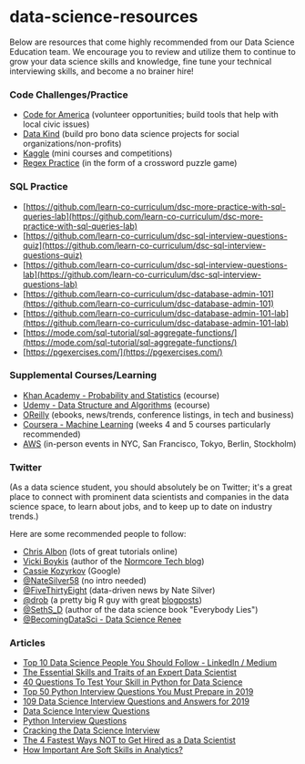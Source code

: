 # data-science-resources

Below are resources that come highly recommended from our Data Science Education team. We encourage you to review and utilize them to continue to grow your data science skills and knowledge, fine tune your technical interviewing skills, and become a no brainer hire! 

### Code Challenges/Practice

* [Code for America](https://brigade.codeforamerica.org/) (volunteer opportunities; build tools that help with local civic issues)
* [Data Kind](https://www.datakind.org/) (build pro bono data science projects for social organizations/non-profits)
* [Kaggle](https://www.kaggle.com/) (mini courses and competitions) 
* [Regex Practice](https://regexcrossword.com/) (in the form of a crossword puzzle game)

### SQL Practice

* [https://github.com/learn-co-curriculum/dsc-more-practice-with-sql-queries-lab](https://github.com/learn-co-curriculum/dsc-more-practice-with-sql-queries-lab)
* [https://github.com/learn-co-curriculum/dsc-sql-interview-questions-quiz](https://github.com/learn-co-curriculum/dsc-sql-interview-questions-quiz)
* [https://github.com/learn-co-curriculum/dsc-sql-interview-questions-lab](https://github.com/learn-co-curriculum/dsc-sql-interview-questions-lab)
* [https://github.com/learn-co-curriculum/dsc-database-admin-101](https://github.com/learn-co-curriculum/dsc-database-admin-101)
* [https://github.com/learn-co-curriculum/dsc-database-admin-101-lab](https://github.com/learn-co-curriculum/dsc-database-admin-101-lab)
* [https://mode.com/sql-tutorial/sql-aggregate-functions/](https://mode.com/sql-tutorial/sql-aggregate-functions/)
* [https://pgexercises.com/](https://pgexercises.com/)

### Supplemental Courses/Learning

* [Khan Academy - Probability and Statistics](https://www.khanacademy.org/math/statistics-probability) (ecourse)
* [Udemy - Data Structure and Algorithms](https://www.udemy.com/coding-interview-bootcamp-algorithms-and-data-structure/learn/v4/) (ecourse)
* [OReilly](http://oreilly.com/) (ebooks, news/trends, conference listings, in tech and business)
* [Coursera - Machine Learning](https://www.coursera.org/learn/machine-learning) (weeks 4 and 5 courses particularly recommended)
* [AWS](https://aws.amazon.com/start-ups/loft/) (in-person events in NYC, San Francisco, Tokyo, Berlin, Stockholm)

### Twitter
(As a data science student, you should absolutely be on Twitter; it's a great place to connect with prominent data scientists and companies in the data science space, to learn about jobs, and to keep up to date on industry trends.)

Here are some recommended people to follow:

* [Chris Albon](https://twitter.com/chrisalbon) (lots of great tutorials online)
* [Vicki Boykis](https://twitter.com/vboykis) (author of the [Normcore Tech blog](https://vicki.substack.com/about?utm_source=menu-dropdown))
* [Cassie Kozyrkov](https://twitter.com/quaesita) (Google)
* [@NateSilver58](https://twitter.com/natesilver538?lang=en) (no intro needed) 
* [@FiveThirtyEight](https://twitter.com/FiveThirtyEight?ref_src=twsrc%5Egoogle%7Ctwcamp%5Eserp%7Ctwgr%5Eauthor) (data-driven     news by Nate Silver)
* [@drob](https://twitter.com/drob?lang=en) (a pretty big R guy with great [blogposts](http://varianceexplained.org/))
* [@SethS_D](https://twitter.com/seths_d?lang=en) (author of the data science book "Everybody Lies")  
* [@BecomingDataSci - Data Science Renee](https://twitter.com/BecomingDataSci)

### Articles

* [Top 10 Data Science People You Should Follow  - LinkedIn / Medium](https://towardsdatascience.com/top-10-data-science-leaders-you-should-follow-4eeedc4db021)
* [The Essential Skills and Traits of an Expert Data Scientist](https://www.cio.com/article/3263790/data-science/the-essential-skills-and-traits-of-an-expert-data-scientist.html) 
* [40 Questions To Test Your Skill in Python for Data Science](https://www.analyticsvidhya.com/blog/2017/05/questions-python-for-data-science/)
* [Top 50 Python Interview Questions You Must Prepare in 2019](https://www.edureka.co/blog/interview-questions/python-interview-questions/) 
* [109 Data Science Interview Questions and Answers for 2019](https://www.springboard.com/blog/data-science-interview-questions/) 
* [Data Science Interview Questions](https://www.kdnuggets.com/2016/02/21-data-science-interview-questions-answers.html)  
* [Python Interview Questions](https://www.quora.com/What-are-good-Python-interview-questions)  
* [Cracking the Data Science Interview](https://medium.com/cracking-the-data-science-interview/16-useful-advices-for-aspiring-data-scientists-804ce5611939)
* [The 4 Fastest Ways NOT to Get Hired as a Data Scientist](https://www.kdnuggets.com/2019/12/4-ways-not-hired-data-scientist.html?utm_source=Iterable&utm_medium=email&utm_campaign=dataquest_newsletter_64)
* [How Important Are Soft Skills in Analytics?](https://www.scmagazine.com/home/advertise/how-important-are-soft-skills-in-analytics/)  
